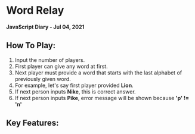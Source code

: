 # Word Relay
**JavaScript Diary - Jul 04, 2021**

## How To Play:

  1. Input the number of players.
  2. First player can give any word at first.
  3. Next player must provide a word that starts with the last alphabet of previously given word.
  4. For example, let's say first player provided **Lion**.
  5. If next person inputs **Nike**, this is correct answer.
  6. If next person inputs **Pike**, error message will be shown because **'p' != 'n'**

## Key Features:


